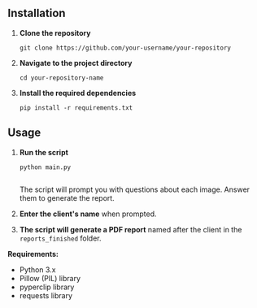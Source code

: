 
## Installation

1.  **Clone the repository**
    
    
    ```
    git clone https://github.com/your-username/your-repository 
    
    ```

2.  **Navigate to the project directory**
    
    
    ```
    cd your-repository-name
    
    ```
    
3.  **Install the required dependencies**
    
    
    ```
    pip install -r requirements.txt 
    
    ```

    

## Usage
    
    
1.  **Run the script**
    
        
    ```
    python main.py
        
    ```

        
    The script will prompt you with questions about each image. Answer them to generate the report.
   
2.  **Enter the client's name** when prompted.
    
3.  **The script will generate a PDF report** named after the client in the `reports_finished` folder.
    

**Requirements:**
- Python 3.x 
- Pillow (PIL) library  
- pyperclip library 
- requests library
